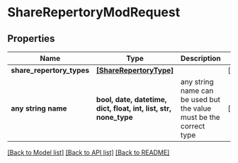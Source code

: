 # ShareRepertoryModRequest


## Properties
Name | Type | Description | Notes
------------ | ------------- | ------------- | -------------
**share_repertory_types** | [**[ShareRepertoryType]**](ShareRepertoryType.md) |  | [optional] 
**any string name** | **bool, date, datetime, dict, float, int, list, str, none_type** | any string name can be used but the value must be the correct type | [optional]

[[Back to Model list]](../README.md#documentation-for-models) [[Back to API list]](../README.md#documentation-for-api-endpoints) [[Back to README]](../README.md)


